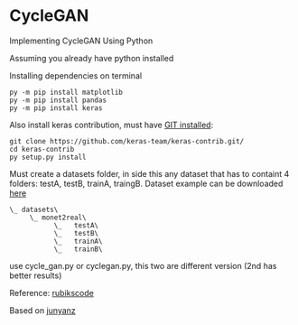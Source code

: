 # CycleGAN
Implementing CycleGAN Using Python

Assuming you already have python installed

Installing dependencies on terminal
```
py -m pip install matplotlib
py -m pip install pandas
py -m pip install keras
```

Also install keras contribution, must have [GIT installed](https://medium.com/@kegui/how-to-install-keras-contrib-7b75334ab742): 
```
git clone https://github.com/keras-team/keras-contrib.git/
cd keras-contrib
py setup.py install
```


Must create a datasets folder, in side this any dataset that has to containt 4 folders: testA, testB, trainA, traingB. Dataset example can be downloaded [here](https://people.eecs.berkeley.edu/~taesung_park/CycleGAN/datasets/)
```
\_ datasets\
     \_ monet2real\
           \_   testA\
           \_   testB\
           \_   trainA\
           \_   trainB\
```


use cycle_gan.py or cyclegan.py, this two are different version (2nd has better results)



Reference: [rubikscode](https://rubikscode.net/2019/02/11/implementing-cyclegan-using-python/)

Based on [junyanz](https://junyanz.github.io/CycleGAN/)
